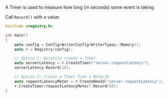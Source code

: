 A Timer is used to measure how long (in seconds) some event is taking.

Call `Record()` with a value:

```cpp
#include <registry.h>

int main()
{
    auto config = Config(WriterConfig(WriterTypes::Memory));
    auto r = Registry(config);

    // Option 1: Directly create a Timer
    auto serverLatency = r.CreateTimer("server.requestLatency");
    serverLatency.Record(10);

    // Option 2: Create a Timer from a MeterID
    auto requestLatencyMeter = r.CreateNewId("server.requestLatency");
    r.CreateTimer(requestLatencyMeter).Record(10);
}
```
